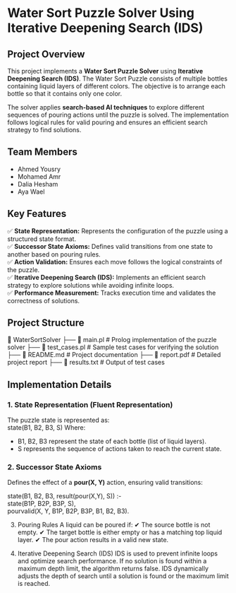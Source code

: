 # **Water Sort Puzzle Solver Using Iterative Deepening Search (IDS)**  

## **Project Overview**  
This project implements a **Water Sort Puzzle Solver** using **Iterative Deepening Search (IDS)**. The Water Sort Puzzle consists of multiple bottles containing liquid layers of different colors. The objective is to arrange each bottle so that it contains only one color.  

The solver applies **search-based AI techniques** to explore different sequences of pouring actions until the puzzle is solved. The implementation follows logical rules for valid pouring and ensures an efficient search strategy to find solutions.  

## **Team Members**  
- Ahmed Yousry  
- Mohamed Amr  
- Dalia Hesham  
- Aya Wael  

## **Key Features**  
✅ **State Representation:** Represents the configuration of the puzzle using a structured state format.  
✅ **Successor State Axioms:** Defines valid transitions from one state to another based on pouring rules.  
✅ **Action Validation:** Ensures each move follows the logical constraints of the puzzle.  
✅ **Iterative Deepening Search (IDS):** Implements an efficient search strategy to explore solutions while avoiding infinite loops.  
✅ **Performance Measurement:** Tracks execution time and validates the correctness of solutions.  

## **Project Structure** 
📂 WaterSortSolver
├── 📄 main.pl # Prolog implementation of the puzzle solver
├── 📄 test_cases.pl # Sample test cases for verifying the solution
├── 📄 README.md # Project documentation
├── 📄 report.pdf # Detailed project report
├── 📄 results.txt # Output of test cases

## **Implementation Details**  

### **1. State Representation (Fluent Representation)**  
The puzzle state is represented as:  
   state(B1, B2, B3, S)
Where:  
- B1, B2, B3 represent the state of each bottle (list of liquid layers).  
- S represents the sequence of actions taken to reach the current state.  

### **2. Successor State Axioms**  
Defines the effect of a **pour(X, Y)** action, ensuring valid transitions:  

state(B1, B2, B3, result(pour(X,Y), S)) :-  
       state(B1P, B2P, B3P, S),  
       pourvalid(X, Y, B1P, B2P, B3P, B1, B2, B3).

3. Pouring Rules
A liquid can be poured if:
✔ The source bottle is not empty.
✔ The target bottle is either empty or has a matching top liquid layer.
✔ The pour action results in a valid new state.

4. Iterative Deepening Search (IDS)
IDS is used to prevent infinite loops and optimize search performance.
If no solution is found within a maximum depth limit, the algorithm returns false.
IDS dynamically adjusts the depth of search until a solution is found or the maximum limit is reached.

